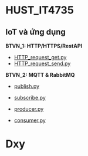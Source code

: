 # HUST_IT4735

## IoT và ứng dụng

**BTVN_1: HTTP/HTTPS/RestAPI**

- [HTTP_request_get.py](https://github.com/Dxy1307/HUST_IT4735/blob/main/HTTP_request_get.py)
- [HTTP_request_send.py](https://github.com/Dxy1307/HUST_IT4735/blob/main/HTTP_request_send.py)

**BTVN_2: MQTT & RabbitMQ**

- [publish.py](https://github.com/Dxy1307/HUST_IT4735/blob/main/publish.py)
- [subscribe.py](https://github.com/Dxy1307/HUST_IT4735/blob/main/subcribe.py)

- [producer.py](https://github.com/Dxy1307/HUST_IT4735/blob/main/producer.py)
- [consumer.py](https://github.com/Dxy1307/HUST_IT4735/blob/main/consumer.py)

# Dxy